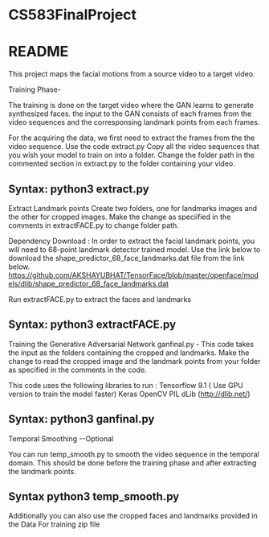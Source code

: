 # CS583FinalProject

README
=======================================
This project maps the facial motions from a source video to a target video.

Training Phase- 

The training is done on the target video where the GAN learns to generate synthesized faces. the input to the GAN consists of each frames from the video sequences and the corresponsing landmark points from each frames.

For the acquiring the data, we first need to extract the frames from the the video sequence. Use the code extract.py
Copy all the video sequences that you wish your model to train on into a folder.
Change the folder path in the commented section in extract.py to the folder containing your video.

Syntax: 
python3 extract.py
--------------------------------------------------------------------------------------------------------
Extract Landmark points
Create two folders, one for landmarks images and the other for cropped images. Make the change as speciified in the comments in extractFACE.py to change folder path. 

Dependency Download : In order to extract the facial landmark points, you will need to 68-point landmark detector trained model. Use the link below to download the shape_predictor_68_face_landmarks.dat file from the link below.
https://github.com/AKSHAYUBHAT/TensorFace/blob/master/openface/models/dlib/shape_predictor_68_face_landmarks.dat

Run extractFACE.py to extract the faces and landmarks

Syntax:
python3 extractFACE.py
-----------------------------------------------------------------------------------------------------------
Training the Generative Adversarial Network
ganfinal.py - This code takes the input as the folders containing the cropped and landmarks.
Make the change to read the cropped image and the landmark points from your folder as specified in the comments in the code. 

This code uses the following libraries to run :
Tensorflow 9.1 ( Use GPU version to train the model faster)
Keras
OpenCV
PIL
dLib (http://dlib.net/)

Syntax:
python3 ganfinal.py
-----------------------------------------------------------------------------------------------------------

Temporal Smoothing --Optional 

You can run temp_smooth.py to smooth the video sequence in the temporal domain. This should be done before the training phase and after extracting the landmark points.

Syntax
python3 temp_smooth.py
---------------------------------------------------------------------------------------------------------
Additionally you can also use the cropped faces and landmarks provided in the Data For training zip file 
